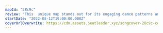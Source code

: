 ```yaml
---
mapId: "28c9c"
review: "This  unique map stands out for its engaging dance patterns and flow and its minimalist Gaga lightshow that encapsulates the song and map well! The lowers are fun and make use of parity breaks that are still intuitive for the average easy through hard player."
startDate: "2022-08-12T19:00:00.000Z"
coverUrlOverwrite: https://cdn.assets.beatleader.xyz/songcover-28c9c-cover.jpg
---
```

